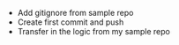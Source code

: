 * Add gitignore from sample repo
* Create first commit and push
* Transfer in the logic from my sample repo

